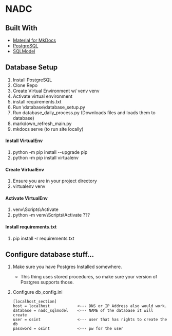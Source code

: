 # NADC 

## Built With
- [Material for MkDocs](https://squidfunk.github.io/mkdocs-material/)
- [PostgreSQL](https://www.postgresql.org/)
- [SQLModel](https://sqlmodel.tiangolo.com/)

## Database Setup

1. Install PostgreSQL
2. Clone Repo
3. Create Virtual Environment w/ venv venv
4. Activate virtual environment
5. install requirements.txt   
6. Run \database\database_setup.py
7. Run database_daily_process.py (Downloads files and loads them to database)
8. markdown_refresh_main.py
9. mkdocs serve (to run site locally)

#### Install VirtualEnv
1. python -m pip install --upgrade pip
2. python -m pip install virtualenv

#### Create VirtualEnv
1. Ensure you are in your project directory
2. virtualenv venv

#### Activate VirtualEnv
1. venv\Scripts\Activate
2. python -m venv\Scripts\Activate ???

#### Install requirements.txt
1.  pip install -r requirements.txt


## Configure database stuff...
1. Make sure you have Postgres Installed somewhere.
   - This thing uses stored procedures, so make sure your version of Postgres supports those.
  
2. Configure db_config.ini
    ```
    [localhost_section]
    host = localhost            <--- DNS or IP Address also would work.
    database = nadc_sqlmodel    <--- NAME of the database it will create
    user = osint                <--- user that has rights to create the db
    password = osint            <--- pw for the user

    ```
